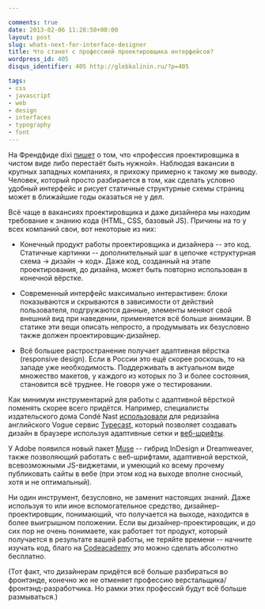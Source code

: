 ```yaml
---

comments: true
date: 2013-02-06 11:28:50+00:00
layout: post
slug: whats-next-for-interface-designer
title: Что станет с профессией проектировщика интерфейсов?
wordpress_id: 405
disqus_identifier: 405 http://glebkalinin.ru/?p=405

tags:
- css
- javascript
- web
- design
- interfaces
- typography
- font
---
```


На Френдфиде dixi [пишет](http://friendfeed.com/dixi/8e83aee9) о том, что «профессия проектировщика в чистом виде либо перестаёт быть нужной». Наблюдая вакансии в крупных западных компаниях, я прихожу примерно к такому же выводу. Человек, который просто разбирается в том, как сделать условно удобный интерфейс и рисует статичные структурные схемы страниц может в ближайшие годы оказаться не у дел.

Всё чаще в вакансиях проектировщика и даже дизайнера мы находим требование к знанию кода (HTML, CSS, базовый JS). Причины на то у всех компаний свои, вот некоторые из них:




	
  * Конечный продукт работы проектировщика и дизайнера -- это код. Статичные картинки -- дополнительный шаг в цепочке «структурная схема -> дизайн -> код». Даже код, созданный на этапе проектирования, до дизайна, может быть повторно использован в конечной вёрстке.

	
  * Современный интерфейс максимально интерактивен: блоки показываются и скрываются в зависимости от действий пользователя, подгружаются данные, элементы меняют свой внешний вид при наведении, применяется всё больше анимации. В статике эти вещи описать непросто, а продумывать их безусловно также должен проектировщик-дизайнер.

	
  * Всё большее растространение получает адаптивная вёрстка (responsive design). Если в России это ещё скорее роскошь, то на западе уже необходимость. Поддерживать в актуальном виде множество макетов, у каждого из которых по 3 и более состояния, становится всё труднее. Не говоря уже о тестировании.



Как минимум инструментарий для работы с адаптивной вёрсткой поменять скорее всего придётся. Например, специалисты издательского дома Condé Nast [использовали](https://typecast.com/customers/conde-nast) для редизайна английского Vogue сервис [Typecast](https://typecast.com/), который позволяет создавать дизайн в браузере используя адаптивные сетки и [веб-шрифты](http://glebkalinin.ru/web-typograph/).

У Adobe появился новый пакет [Muse](http://www.adobe.com/products/muse.html) -- гибрид InDesign и Dreamweaver, также позволяющий работать с веб-шрифтами, адаптивной версткой, всевозможными JS-виджетами, и умеющий ко всему прочему публиковать сайты в вебе (при этом код на выходе вполне сносный, хотя и не оптимальный). 

Ни один инструмент, безусловно, не заменит настоящих знаний. Даже используя то или иное вспомогательное средство, дизайнер-проектировщик, понимающий, что получается на выходе, находится в более выигрышном положении. Если вы дизайнер-проектировщик, и до сих пор не очень понимаете, как работает тот продукт, который получается в результате вашей работы, не теряйте времени -- начните изучать код, благо на [Codeacademy](http://codecademy.com) это можно сделать абсолютно бесплатно. 

(Тот факт, что дизайнерам придётся всё больше разбираться во фронтэнде, конечно же не отменяет профессию верстальщика/фронтэнд-разработчика. Но рамки этих профессий будут всё больше размываться.)
